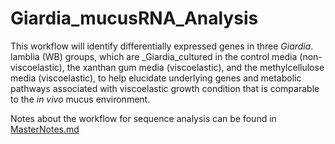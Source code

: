 # Giardia_mucusRNA_Analysis

This workflow will identify differentially expressed genes in three _Giardia_. lamblia (WB) groups, which are _Giardia_cultured in the control media (non-viscoelastic), the xanthan gum media (viscoelastic), and the methylcellulose media (viscoelastic), to help elucidate underlying genes and metabolic pathways associated with viscoelastic growth condition that is comparable to the _in vivo_ mucus environment. 

Notes about the workflow for sequence analysis can be found in [MasterNotes.md](https://github.com/sl1453/Giardia_mucusRNA_Analysis/blob/main/MasterNotes.md)
